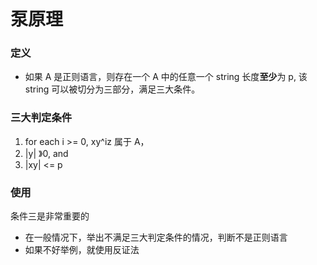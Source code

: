 # 泵原理
### 定义
- 如果 A 是正则语言，则存在一个 A 中的任意一个 string 长度**至少**为 p, 该 string 可以被切分为三部分，满足三大条件。
### 三大判定条件
1. for each i >= 0, xy^iz 属于 A，
2. |y| 》0, and
3. |xy| <= p

### 使用
条件三是非常重要的
- 在一般情况下，举出不满足三大判定条件的情况，判断不是正则语言
- 如果不好举例，就使用反证法
